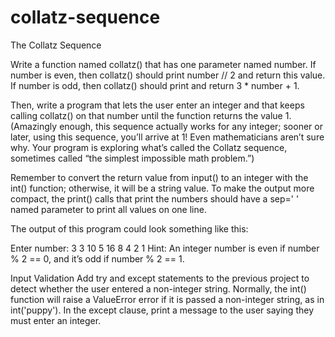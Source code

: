 # collatz-sequence
The Collatz Sequence

Write a function named collatz() that has one parameter named number. If number is even, then collatz() should print number // 2 and return this value. If number is odd, then collatz() should print and return 3 * number + 1.

Then, write a program that lets the user enter an integer and that keeps calling collatz() on that number until the function returns the value 1. (Amazingly enough, this sequence actually works for any integer; sooner or later, using this sequence, you’ll arrive at 1! Even mathematicians aren’t sure why. Your program is exploring what’s called the Collatz sequence, sometimes called “the simplest impossible math problem.”)

Remember to convert the return value from input() to an integer with the int() function; otherwise, it will be a string value. To make the output more compact, the print() calls that print the numbers should have a sep=' ' named parameter to print all values on one line.

The output of this program could look something like this:

Enter number:
3
3 10 5 16 8 4 2 1
Hint: An integer number is even if number % 2 == 0, and it’s odd if number % 2 == 1.

Input Validation
Add try and except statements to the previous project to detect whether the user entered a non-integer string. Normally, the int() function will raise a ValueError error if it is passed a non-integer string, as in int('puppy'). In the except clause, print a message to the user saying they must enter an integer.